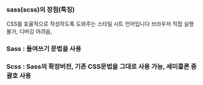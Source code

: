 ### sass(scss)의 장점(특징)
CSS를 효율적으로 작성하도록 도와주는 스타일 시트 언어입니다
브라우저 직접 실행 불가, 디버깅 어려움, 
### Sass : 들여쓰기 문법을 사용

### Scss : Sass의 확장버전, 기존 CSS문법을 그대로 사용 가능, 세미콜론 중괄호 사용
